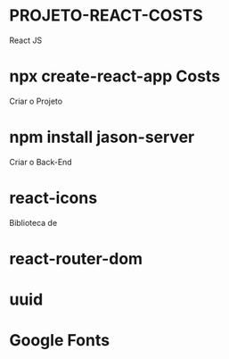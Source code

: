 # PROJETO-REACT-COSTS
 React JS

# npx create-react-app Costs
 Criar o Projeto

# npm install jason-server
 Criar o Back-End

# react-icons
 Biblioteca de

# react-router-dom

# uuid

# Google Fonts
